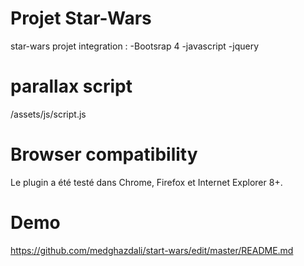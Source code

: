 # Projet Star-Wars
star-wars projet integration :
-Bootsrap 4
-javascript
-jquery

# parallax script
/assets/js/script.js

# Browser compatibility
Le plugin a été testé dans Chrome, Firefox et Internet Explorer 8+.

# Demo
https://github.com/medghazdali/start-wars/edit/master/README.md

